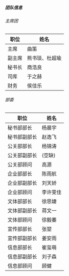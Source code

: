 ##### 团队信息

###### 主席团
|职位|姓名|
|-----------|-----------|
|主席|曲笛|
|副主席|熊书琰、杜超瑜|
|秘书长|商浩良|
|司库|于之赫|
|财务|侯佳乐|

###### 部委
|职位|姓名|
|-----------|-----------|
|秘书部部长|杨晨宇|
|秘书部副部长|赵逸飞|
|公关部部长|杨锦涛|
|公关部副部长|(空缺)|
|公关部顾问|高源|
|企业部部长|陈雨航|
|企业部副部长|刘天娇|
|企业部顾问|李许雯佳|
|文体部部长|徐思婕|
|文体部副部长|蒋文一|
|文体部顾问|徐毅蓁|
|宣传部部长|张堃|
|宣传部副部长|姜安雨|
|信息部部长|崔玺萌|
|信息部副部长|刘子森|
|信息部顾问|顾健|
